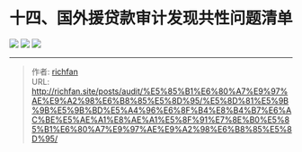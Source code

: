 # 十四、国外援贷款审计发现共性问题清单

![](https://jsd.cdn.zzko.cn/gh/richffan/img@main/audit/审计发现共性问题清单/十四-国外援贷款审计发现共性问题清单/国外援贷款审计发现共性问题清单160.webp)
![](https://jsd.cdn.zzko.cn/gh/richffan/img@main/audit/审计发现共性问题清单/十四-国外援贷款审计发现共性问题清单/国外援贷款审计发现共性问题清单161.webp)
![](https://jsd.cdn.zzko.cn/gh/richffan/img@main/audit/审计发现共性问题清单/十四-国外援贷款审计发现共性问题清单/国外援贷款审计发现共性问题清单162.webp)


---

> 作者: [richfan](https://richfan.site/)  
> URL: http://richfan.site/posts/audit/%E5%85%B1%E6%80%A7%E9%97%AE%E9%A2%98%E6%B8%85%E5%8D%95/%E5%8D%81%E5%9B%9B%E5%9B%BD%E5%A4%96%E6%8F%B4%E8%B4%B7%E6%AC%BE%E5%AE%A1%E8%AE%A1%E5%8F%91%E7%8E%B0%E5%85%B1%E6%80%A7%E9%97%AE%E9%A2%98%E6%B8%85%E5%8D%95/  

